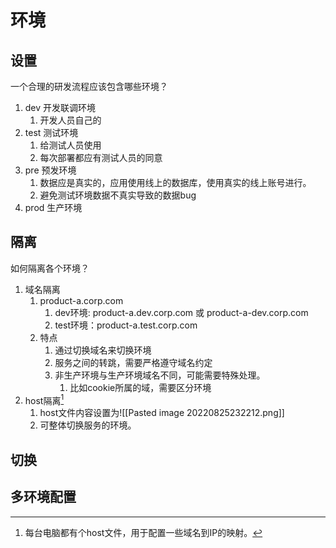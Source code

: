 # 环境
## 设置
一个合理的研发流程应该包含哪些环境？
1. dev 开发联调环境
	1. 开发人员自己的
2. test 测试环境
	1. 给测试人员使用
	2. 每次部署都应有测试人员的同意
3. pre 预发环境
	1. 数据应是真实的，应用使用线上的数据库，使用真实的线上账号进行。
	2. 避免测试环境数据不真实导致的数据bug
4. prod 生产环境
## 隔离
如何隔离各个环境？
1. 域名隔离
	1. product-a.corp.com
		1. dev环境: product-a.dev.corp.com 或 product-a-dev.corp.com
		2. test环境：product-a.test.corp.com
	2. 特点
		1. 通过切换域名来切换环境
		2. 服务之间的转跳，需要严格遵守域名约定
		3. 非生产环境与生产环境域名不同，可能需要特殊处理。
			1. 比如cookie所属的域，需要区分环境
2. host隔离[^1]
	1. host文件内容设置为![[Pasted image 20220825232212.png]]
	2. 可整体切换服务的环境。
## 切换
## 多环境配置

[^1]: 每台电脑都有个host文件，用于配置一些域名到IP的映射。